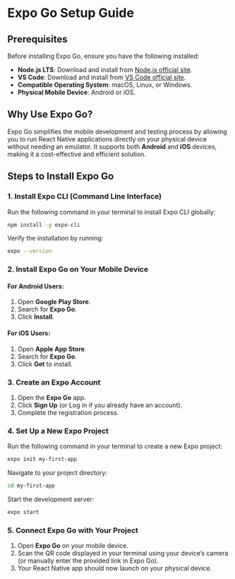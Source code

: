 # Expo Go Setup Guide

## Prerequisites
Before installing Expo Go, ensure you have the following installed:

- **Node.js LTS**: Download and install from [Node.js official site](https://nodejs.org/).
- **VS Code**: Download and install from [VS Code official site](https://code.visualstudio.com/).
- **Compatible Operating System**: macOS, Linux, or Windows.
- **Physical Mobile Device**: Android or iOS.

## Why Use Expo Go?

Expo Go simplifies the mobile development and testing process by allowing you to run React Native applications directly on your physical device without needing an emulator. It supports both **Android** and **iOS** devices, making it a cost-effective and efficient solution.

## Steps to Install Expo Go

### 1. Install Expo CLI (Command Line Interface)

Run the following command in your terminal to install Expo CLI globally:

```sh
npm install -g expo-cli
```

Verify the installation by running:

```sh
expo --version
```

### 2. Install Expo Go on Your Mobile Device

#### **For Android Users:**
1. Open **Google Play Store**.
2. Search for **Expo Go**.
3. Click **Install**.

#### **For iOS Users:**
1. Open **Apple App Store**.
2. Search for **Expo Go**.
3. Click **Get** to install.

### 3. Create an Expo Account
1. Open the **Expo Go** app.
2. Click **Sign Up** (or Log in if you already have an account).
3. Complete the registration process.

### 4. Set Up a New Expo Project
Run the following command in your terminal to create a new Expo project:

```sh
expo init my-first-app
```

Navigate to your project directory:

```sh
cd my-first-app
```

Start the development server:

```sh
expo start
```

### 5. Connect Expo Go with Your Project
1. Open **Expo Go** on your mobile device.
2. Scan the QR code displayed in your terminal using your device’s camera (or manually enter the provided link in Expo Go).
3. Your React Native app should now launch on your physical device.



